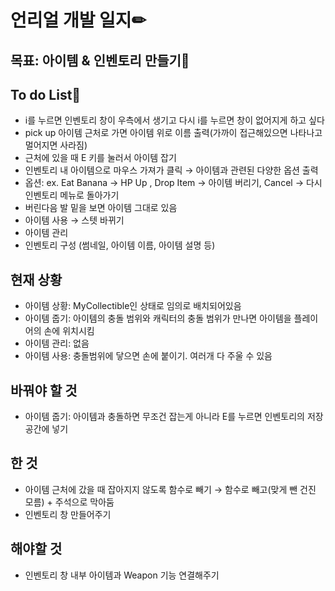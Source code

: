 # 언리얼 개발 일지✏



## 목표: 아이템 & 인벤토리 만들기🎁

## To do List📃

  * i를 누르면 인벤토리 창이 우측에서 생기고 다시 i를 누르면 창이 없어지게 하고 싶다
  * pick up 아이템 근처로 가면 아이템 위로 이름 출력(가까이 접근해있으면 나타나고 멀어지면 사라짐)
  * 근처에 있을 때 E 키를 눌러서 아이템 잡기
  * 인벤토리 내 아이템으로 마우스 가져가 클릭 → 아이템과 관련된 다양한 옵션 출력
  * 옵션:  ex. Eat Banana → HP Up , Drop Item → 아이템 버리기, Cancel → 다시 인벤토리 메뉴로 돌아가기
  * 버린다음 발 밑을 보면 아이템 그대로 있음
  * 아이템 사용 → 스텟 바뀌기
  * 아이템 관리
  * 인벤토리 구성 (썸네일, 아이템 이름, 아이템 설명 등)


## 현재 상황

* 아이템 상황: MyCollectible인 상태로 임의로 배치되어있음
* 아이템 줍기: 아이템의 충돌 범위와 캐릭터의 충돌 범위가 만나면 아이템을 플레이어의 손에 위치시킴
* 아이템 관리: 없음
* 아이템 사용: 충돌범위에 닿으면 손에 붙이기. 여러개 다 주울 수 있음


## 바꿔야 할 것

* 아이템 줍기: 아이템과 충돌하면 무조건 잡는게 아니라 E를 누르면 인벤토리의 저장 공간에 넣기


## 한 것

* 아이템 근처에 갔을 때 잡아지지 않도록 함수로 빼기 → 함수로 빼고(맞게 뺀 건진 모름) + 주석으로 막아둠
* 인벤토리 창 만들어주기


## 해야할 것

* 인벤토리 창 내부 아이템과 Weapon 기능 연결해주기
